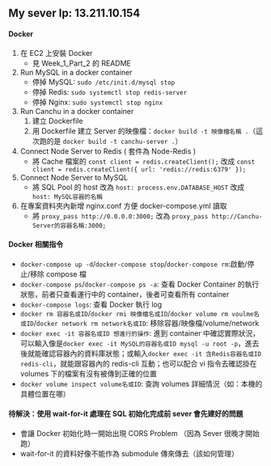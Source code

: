 ## My sever Ip: 13.211.10.154

#### Docker

1. 在 EC2 上安裝 Docker
   - 見 Week_1_Part_2 的 README
1. Run MySQL in a docker container
   - 停掉 MySQL: `sudo /etc/init.d/mysql stop`
   - 停掉 Redis: `sudo systemctl stop redis-server`
   - 停掉 Nginx: `sudo systemctl stop nginx`
1. Run Canchu in a docker container
   1. 建立 Dockerfile
   1. 用 Dockerfile 建立 Server 的映像檔：`docker build -t 映像檔名稱 .`（這次跑的是 `docker build -t canchu-server .`）
1. Connect Node Server to Redis ( 套件為 Node-Redis )
   - 將 Cache 檔案的 `const client = redis.createClient();` 改成 `const client = redis.createClient({ url: 'redis://redis:6379' });`
1. Connect Node Server to MySQL
   - 將 SQL Pool 的 host 改為 `host: process.env.DATABASE_HOST` 改成 `host: MySQL容器的名稱`
1. 在專案資料夾內新增 nginx.conf 方便 docker-compose.yml 讀取
   - 將 `proxy_pass http://0.0.0.0:3000;` 改為 `proxy_pass http://Canchu-Server的容器名稱:3000;`

#### Docker 相關指令

- `docker-compose up -d`/`docker-compose stop`/`docker-compose rm`:啟動/停止/移除 compose 檔
- `docker-compose ps`/`docker-compose ps -a`: 查看 Docker Container 的執行狀態，前者只查看運行中的 container，後者可查看所有 container
- `docker-compose logs`: 查看 Docker 執行 log
- `docker rm 容器名或ID`/`docker rmi 映像檔名或ID`/`docker volume rm voulme名或ID`/`docker network rm network名或ID`: 移除容器/映像檔/volume/network
- `docker exec -it 容器名或ID 想進行的操作`: 進到 container 中確認實際狀況，可以輸入像是`docker exec -it MySQL的容器名或ID mysql -u root -p`，進去後就能確認容器內的資料庫狀態；或輸入`docker exec -it 含Redis容器名或ID redis-cli`，就能跟容器內的 redis-cli 互動；也可以配合 vi 指令去確認掛在 volumes 下的檔案有沒有被傳到正確的位置
- `docker volume inspect volume名或ID`: 查詢 volumes 詳細情況（如：本機的具體位置在哪）

#### 待解決：使用 wait-for-it 處理在 SQL 初始化完成前 sever 會先建好的問題

- 會讓 Docker 初始化時一開始出現 CORS Problem （因為 Sever 很晚才開始跑）
- wait-for-it 的資料好像不能作為 submodule 傳來傳去（該如何管理）
